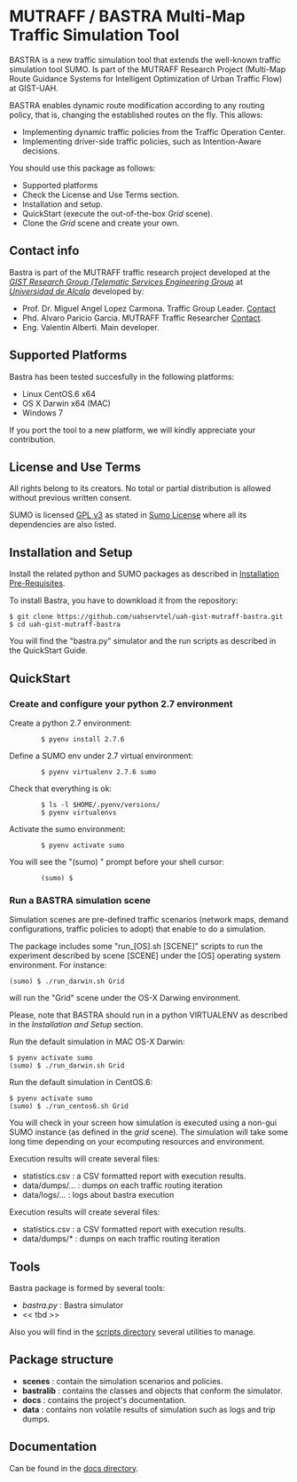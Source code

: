 # MUTRAFF / BASTRA Multi-Map Traffic Simulation Tool

BASTRA is a new traffic simulation tool that extends the well-known traffic simulation tool SUMO.  Is part of the MUTRAFF Research Project (Multi-Map Route Guidance Systems for Intelligent Optimization of Urban Traffic Flow) at GIST-UAH.

BASTRA enables dynamic route modification according to any routing policy, that is, changing the established routes on the fly. This allows:
* Implementing dynamic traffic policies from the Traffic Operation Center.
* Implementing driver-side traffic policies, such as Intention-Aware decisions.

You should use this package as follows:
* Supported platforms
* Check the License and Use Terms section.
* Installation and setup.
* QuickStart (execute the out-of-the-box *Grid* scene).
* Clone the *Grid* scene and create your own.

## Contact info 
Bastra is part of the MUTRAFF traffic research project developed at the *[GIST Research Group (Telematic Services Engineering Group](https://portal.uah.es/portal/page/portal/grupos_de_investigacion/49/Presentacion/QuienesSomos)* at *[Universidad de Alcala](http://www.uah.es)* developed by:
* Prof. Dr. Miguel Angel Lopez Carmona. Traffic Group Leader. [Contact](mailto://miguellopez.carmona@uah.es)
* Phd. Alvaro Paricio Garcia. MUTRAFF Traffic Researcher [Contact](mailto://alvaro.paricio@uah.es).
* Eng. Valentin Alberti. Main developer.

## Supported Platforms

Bastra has been tested succesfully in the following platforms:
* Linux CentOS.6 x64
* OS X Darwin x64 (MAC)
* Windows 7

If you port the tool to a new platform, we will kindly appreciate your contribution.

## License and Use Terms

All rights belong to its creators. No total or partial distribution is allowed 
without previous written consent.

SUMO is licensed [GPL v3](https://gnu.org/licenses/gpl.html) as stated in [Sumo License](http://sumo.dlr.de/wiki/License) where all its dependencies are also listed.

## Installation and Setup

Install the related python and SUMO packages as described in [Installation Pre-Requisites](./BASTRA_INSTALLATION_REQUISITES.md).

To install Bastra, you have to downkload it from the repository:
```
$ git clone https://github.com/uahservtel/uah-gist-mutraff-bastra.git
$ cd uah-gist-mutraff-bastra
```
You will find the "bastra.py" simulator and the run scripts as described in the QuickStart Guide.

## QuickStart

### Create and configure your python 2.7 environment

Create a python 2.7 environment:
```
        $ pyenv install 2.7.6
```

Define a SUMO env under 2.7 virtual environment:
```
        $ pyenv virtualenv 2.7.6 sumo
```

Check that everything is ok:
```
        $ ls -l $HOME/.pyenv/versions/
        $ pyenv virtualenvs
```

Activate the sumo environment:
```
        $ pyenv activate sumo
```

You will see the "(sumo) " prompt before your shell cursor:
```
        (sumo) $
```

### Run a BASTRA simulation scene

Simulation scenes are pre-defined traffic scenarios (network maps, demand configurations, traffic policies to adopt) that enable to do a simulation.

The package includes some "run_[OS].sh [SCENE]" scripts to run the experiment described by
scene [SCENE] under the [OS] operating system environment. For instance:
```
(sumo) $ ./run_darwin.sh Grid
```
will run the "Grid" scene under the OS-X Darwing environment.

Please, note that BASTRA should run in a python VIRTUALENV as described in the *Installation and Setup* section.

Run the default simulation in MAC OS-X Darwin:
```
$ pyenv activate sumo
(sumo) $ ./run_darwin.sh Grid
```

Run the default simulation in CentOS.6:
```
$ pyenv activate sumo
(sumo) $ ./run_centos6.sh Grid
```

You will check in your screen how simulation is executed using a non-gui SUMO instance (as defined in the *grid* scene). The simulation will take some long time depending on your ecomputing resources and environment.

Execution results will create several files:
* statistics.csv : a CSV formatted report with execution results.
* data/dumps/... : dumps on each traffic routing iteration
* data/logs/... : logs about bastra execution

Execution results will create several files:
* statistics.csv : a CSV formatted report with execution results.
* data/dumps/* : dumps on each traffic routing iteration

## Tools

Bastra package is formed by several tools:
* *bastra.py* : Bastra simulator
* << tbd >>

Also you will find in the [scripts directory](scripts/) several utilities to manage.

## Package structure
* __scenes__ : contain the simulation scenarios and policies.
* __bastralib__ : contains the classes and objects that conform the simulator.
* __docs__ : contains the project's documentation.
* __data__ : contains non volatile results of simulation such as logs and trip dumps.

## Documentation

Can be found in the [docs directory](docs/).
